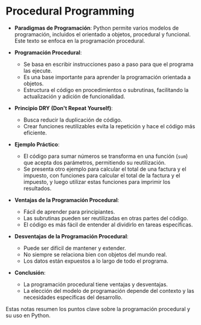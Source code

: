 # Procedural Programming

- **Paradigmas de Programación**: Python permite varios modelos de programación, incluidos el orientado a objetos, procedural y funcional. Este texto se enfoca en la programación procedural.

- **Programación Procedural**: 
  - Se basa en escribir instrucciones paso a paso para que el programa las ejecute.
  - Es una base importante para aprender la programación orientada a objetos.
  - Estructura el código en procedimientos o subrutinas, facilitando la actualización y adición de funcionalidad.

- **Principio DRY (Don't Repeat Yourself)**: 
  - Busca reducir la duplicación de código.
  - Crear funciones reutilizables evita la repetición y hace el código más eficiente.

- **Ejemplo Práctico**:
  - El código para sumar números se transforma en una función (`sum`) que acepta dos parámetros, permitiendo su reutilización.
  - Se presenta otro ejemplo para calcular el total de una factura y el impuesto, con funciones para calcular el total de la factura y el impuesto, y luego utilizar estas funciones para imprimir los resultados.

- **Ventajas de la Programación Procedural**:
  - Fácil de aprender para principiantes.
  - Las subrutinas pueden ser reutilizadas en otras partes del código.
  - El código es más fácil de entender al dividirlo en tareas específicas.

- **Desventajas de la Programación Procedural**:
  - Puede ser difícil de mantener y extender.
  - No siempre se relaciona bien con objetos del mundo real.
  - Los datos están expuestos a lo largo de todo el programa.

- **Conclusión**:
  - La programación procedural tiene ventajas y desventajas.
  - La elección del modelo de programación depende del contexto y las necesidades específicas del desarrollo.

Estas notas resumen los puntos clave sobre la programación procedural y su uso en Python.